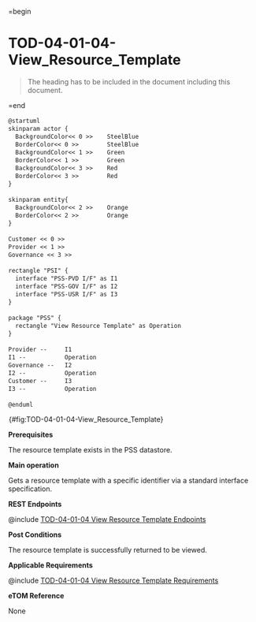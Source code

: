 =begin

# TOD-04-01-04-View_Resource_Template

> The heading has to be included in the document including this document.

=end

```plantuml
@startuml
skinparam actor {
  BackgroundColor<< 0 >> 	SteelBlue
  BorderColor<< 0 >> 		SteelBlue
  BackgroundColor<< 1 >> 	Green
  BorderColor<< 1 >> 		Green
  BackgroundColor<< 3 >> 	Red
  BorderColor<< 3 >> 		Red
}

skinparam entity{
  BackgroundColor<< 2 >> 	Orange
  BorderColor<< 2 >> 		Orange
}

Customer << 0 >>
Provider << 1 >> 
Governance << 3 >> 

rectangle "PSI" {
  interface "PSS-PVD I/F" as I1
  interface "PSS-GOV I/F" as I2
  interface "PSS-USR I/F" as I3
}

package "PSS" {
  rectangle "View Resource Template" as Operation
}

Provider --	    I1
I1 --           Operation
Governance --   I2
I2 --           Operation
Customer --     I3
I3 --           Operation

@enduml

```

![**TOD-04-01-04**: View Resource Template](../../common/pixel.png){#fig:TOD-04-01-04-View_Resource_Template}

**Prerequisites**

The resource template exists in the PSS datastore.

**Main operation**

Gets a resource template with a specific identifier via a standard interface specification.

**REST Endpoints**

@include [TOD-04-01-04 View Resource Template Endpoints](endpoints/TOD-04-01-04-View_Resource_Template-endpoints.md)

**Post Conditions**

The resource template is successfully returned to be viewed.

**Applicable Requirements**

@include [TOD-04-01-04 View Resource Template Requirements](requirements/TOD-04-01-04-View_Resource_Template-requirements.md)

**eTOM Reference**

None
